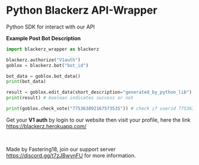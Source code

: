 # Python Blackerz API-Wrapper
Python SDK for interact with our API

__Example Post Bot Description__
```py
import blackerz_wrapper as blackerz

blackerz.authorize("V1auth")
goblox = blackerz.bot("bot_id")

bot_data = goblox.bot_data()
print(bot_data)

result = goblox.edit_data(short_description="generated_by_python_lib")
print(result) # boolean indicates success or not

print(goblox.check_vote("775363892167573535")) # check if userid 775363892167573535 voted the bot  
```  

Get your **V1 auth** by login to our website then visit your profile, here the link  
https://blackerz.herokuapp.com/

<br>

Made by Fastering18, join our support server https://discord.gg/t7zJBwynFU for more information.
